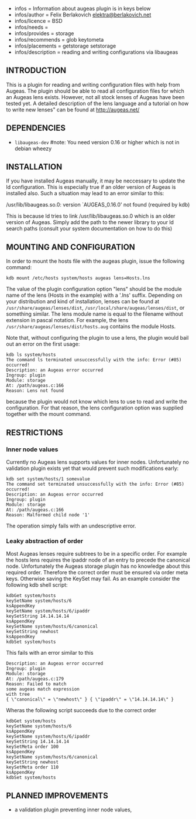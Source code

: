 - infos = Information about augeas plugin is in keys below
- infos/author = Felix Berlakovich <elektra@berlakovich.net>
- infos/licence = BSD
- infos/needs =
- infos/provides = storage
- infos/recommends = glob keytometa
- infos/placements = getstorage setstorage
- infos/description = reading and writing configurations via libaugeas

## INTRODUCTION ##

This is a plugin for reading and writing configuration files with help from Augeas.
The plugin should be able to read all configuration files for which an Augeas lens exists.
However, not all stock lenses of Augeas have been tested yet.
A detailed description of the lens language and a tutorial on how to write new lenses"
can be found at http://augeas.net/

## DEPENDENCIES ##

- `libaugeas-dev` #note: You need version 0.16 or higher which is not in debian wheezy

## INSTALLATION ##

If you have installed Augeas manually, it may be neccessary to update the ld configuration. This is especially
true if an older version of Augeas is installed also. Such a situation may lead to an error similar to this:

/usr/lib/libaugeas.so.0: version `AUGEAS_0.16.0' not found (required by kdb)

This is because ld tries to link /usr/lib/libaugeas.so.0 which is an older version of Augeas. Simply add
the path to the newer library to your ld search paths (consult your system documentation on how to do this)


## MOUNTING AND CONFIGURATION ##

In order to mount the hosts file with the augeas plugin, issue the
following command:

	kdb mount /etc/hosts system/hosts augeas lens=Hosts.lns

The value of the plugin configuration option "lens" should be the
module name of the lens (Hosts in the example) with a '.lns' suffix.
Depending on your distribution and kind of installation, lenses can
be found at `/usr/share/augeas/lenses/dist`,
`/usr/local/share/augeas/lenses/dist`, or something similar.
The lens module name is equal to the filename without extension in pascal notation.
For example, the lens `/usr/share/augeas/lenses/dist/hosts.aug` contains the module Hosts.

Note that, without configuring the plugin to use a lens, the plugin
would bail out an error on the first usage:

	kdb ls system/hosts
	The command ls terminated unsuccessfully with the info: Error (#85) occurred!
	Description: an Augeas error occurred
	Ingroup: plugin
	Module: storage
	At: /path/augeas.c:166
	Reason: Lens not found

because the plugin would not know which lens to use to read and write the configuration.
For that reason, the lens configuration option was supplied together with the mount command.



## RESTRICTIONS ##

### Inner node values ###
Currently no Augeas lens supports values for inner nodes.
Unfortunately no validation plugin exists yet that would prevent such modifications early:

	kdb set system/hosts/1 somevalue
	The command set terminated unsuccessfully with the info: Error (#85) occurred!
	Description: an Augeas error occurred
	Ingroup: plugin
	Module: storage
	At: /path/augeas.c:166
	Reason: Malformed child node '1'

The operation simply fails with an undescriptive error.

### Leaky abstraction of order ###
Most Augeas lenses require subtrees to be in a specific order. For example the hosts lens requires the ipaddr node
of an entry to precede the canonical node. Unfortunately the Augeas storage plugin has no knowledge about this required
order. Therefore the correct order must be ensured via order meta keys. Otherwise saving the KeySet may fail. As an example
consider the following kdb shell script:

	kdbGet system/hosts
	keySetName system/hosts/6
	ksAppendKey
	keySetName system/hosts/6/ipaddr
	keySetString 14.14.14.14
	ksAppendKey
	keySetName system/hosts/6/canonical
	keySetString newhost
	ksAppendKey
	kdbSet system/hosts

This fails with an error similar to this
	
	Description: an Augeas error occurred
	Ingroup: plugin
	Module: storage
	At: /path/augeas.c:179
	Reason: Failed to match
	some augeas match expression
	with tree
	{ \"canonical\" = \"newhost\" } { \"ipaddr\" = \"14.14.14.14\" }

Wheras the following script succeeds due to the correct order

	kdbGet system/hosts
	keySetName system/hosts/6
	ksAppendKey
	keySetName system/hosts/6/ipaddr
	keySetString 14.14.14.14
	keySetMeta order 100
	ksAppendKey
	keySetName system/hosts/6/canonical
	keySetString newhost
	keySetMeta order 110
	ksAppendKey
	kdbSet system/hosts


## PLANNED IMPROVEMENTS ##

* a validation plugin preventing inner node values,
